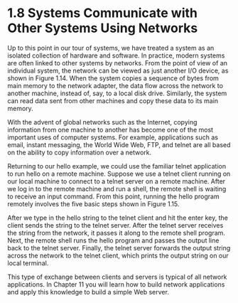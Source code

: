 # 1.8 Systems Communicate with Other Systems Using Networks

Up to this point in our tour of systems, we have treated a system as an isolated
collection of hardware and software. In practice, modern systems are often linked
to other systems by networks. From the point of view of an individual system, the network can be viewed as just another I/O device, as shown in Figure 1.14. When the system copies a sequence of bytes from main memory to the network adapter,
the data flow across the network to another machine, instead of, say, to a local
disk drive. Similarly, the system can read data sent from other machines and copy
these data to its main memory.


With the advent of global networks such as the Internet, copying information
from one machine to another has become one of the most important uses of
computer systems. For example, applications such as email, instant messaging, the
World Wide Web, FTP, and telnet are all based on the ability to copy information
over a network.

Returning to our hello example, we could use the familiar telnet application
to run hello on a remote machine. Suppose we use a telnet client running on our
local machine to connect to a telnet server on a remote machine. After we log in
to the remote machine and run a shell, the remote shell is waiting to receive an
input command. From this point, running the hello program remotely involves
the five basic steps shown in Figure 1.15.


After we type in the hello string to the telnet client and hit the enter key,
the client sends the string to the telnet server. After the telnet server receives the
string from the network, it passes it along to the remote shell program. Next, the
remote shell runs the hello program and passes the output line back to the telnet
server. Finally, the telnet server forwards the output string across the network to
the telnet client, which prints the output string on our local terminal.


This type of exchange between clients and servers is typical of all network
applications. In Chapter 11 you will learn how to build network applications and
apply this knowledge to build a simple Web server.

